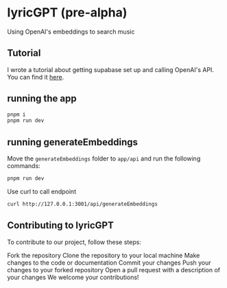 # lyricGPT (pre-alpha)

Using OpenAI's embeddings to search music

## Tutorial

I wrote a tutorial about getting supabase set up and calling OpenAI's API. You can find it [here](tutorial.lyricgpt.io).

## running the app

```bash
pnpm i
pnpm run dev
```

## running generateEmbeddings

Move the `generateEmbeddings` folder to `app/api` and run the following commands:

```bash
pnpm run dev
```

Use curl to call endpoint

```bash
curl http://127.0.0.1:3001/api/generateEmbeddings
```

## Contributing to lyricGPT

To contribute to our project, follow these steps:

Fork the repository
Clone the repository to your local machine
Make changes to the code or documentation
Commit your changes
Push your changes to your forked repository
Open a pull request with a description of your changes
We welcome your contributions!
